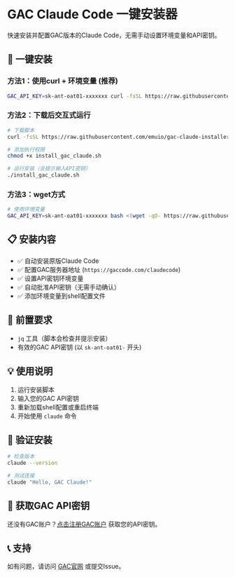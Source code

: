 # GAC Claude Code 一键安装器

快速安装并配置GAC版本的Claude Code，无需手动设置环境变量和API密钥。

## 🚀 一键安装

### 方法1：使用curl + 环境变量 (推荐)
```bash
GAC_API_KEY=sk-ant-oat01-xxxxxxx curl -fsSL https://raw.githubusercontent.com/emuio/gac-claude-installer/main/install_gac_claude.sh | bash
```

### 方法2：下载后交互式运行
```bash
# 下载脚本
curl -fsSL https://raw.githubusercontent.com/emuio/gac-claude-installer/main/install_gac_claude.sh -o install_gac_claude.sh

# 添加执行权限
chmod +x install_gac_claude.sh

# 运行安装（会提示输入API密钥）
./install_gac_claude.sh
```

### 方法3：wget方式
```bash
# 使用环境变量
GAC_API_KEY=sk-ant-oat01-xxxxxxx bash <(wget -qO- https://raw.githubusercontent.com/emuio/gac-claude-installer/main/install_gac_claude.sh)
```

## 📋 安装内容

- ✅ 自动安装原版Claude Code
- ✅ 配置GAC服务器地址 (`https://gaccode.com/claudecode`)
- ✅ 设置API密钥环境变量
- ✅ 自动批准API密钥（无需手动确认）
- ✅ 添加环境变量到shell配置文件

## 🔧 前置要求

- `jq` 工具（脚本会检查并提示安装）
- 有效的GAC API密钥 (以 `sk-ant-oat01-` 开头)

## 💡 使用说明

1. 运行安装脚本
2. 输入您的GAC API密钥
3. 重新加载shell配置或重启终端
4. 开始使用 `claude` 命令

## 🧪 验证安装

```bash
# 检查版本
claude --version

# 测试连接
claude "Hello, GAC Claude!"
```

## 🎯 获取GAC API密钥

还没有GAC账户？[点击注册GAC账户](https://gaccode.com/signup?ref=HBW1UC69) 获取您的API密钥。

## 📞 支持

如有问题，请访问 [GAC官网](https://gaccode.com) 或提交Issue。